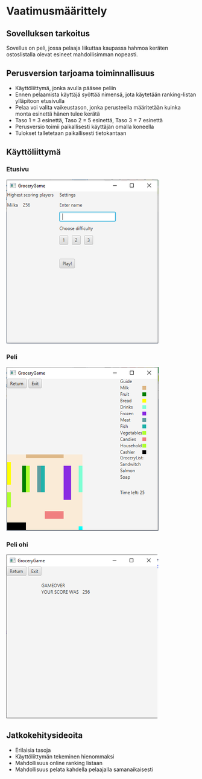 # Vaatimusmäärittely

## Sovelluksen tarkoitus
Sovellus on peli, jossa pelaaja liikuttaa kaupassa hahmoa keräten ostoslistalla olevat esineet mahdollisimman nopeasti.


## Perusversion tarjoama toiminnallisuus
* Käyttöliittymä, jonka avulla pääsee peliin 
* Ennen pelaamista käyttäjä syöttää nimensä, jota käytetään ranking-listan ylläpitoon etusivulla 
* Pelaa voi valita vaikeustason, jonka perusteella määritetään kuinka monta esinettä hänen tulee kerätä 
* Taso 1 = 3 esinettä, Taso 2 = 5 esinettä, Taso 3 = 7 esinettä 
* Perusversio toimii paikallisesti käyttäjän omalla koneella 
* Tulokset talletetaan paikallisesti tietokantaan 


## Käyttöliittymä
### Etusivu
![kuva etusivusta](https://github.com/MiikaProject/ot-harjoitustyo/blob/master/GroceryGame/dokumentointi/kuvat/alkunakymaUI.png)

### Peli
![kuva pelistä](https://github.com/MiikaProject/ot-harjoitustyo/blob/master/GroceryGame/dokumentointi/kuvat/pelinakyma.png)

### Peli ohi
![kuva peli ohi](https://github.com/MiikaProject/ot-harjoitustyo/blob/master/GroceryGame/dokumentointi/kuvat/gameoverUI.png)


## Jatkokehitysideoita
* Erilaisia tasoja
* Käyttöliittymän tekeminen hienommaksi
* Mahdollisuus online ranking listaan
* Mahdollisuus pelata kahdella pelaajalla samanaikaisesti
